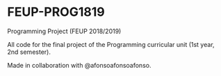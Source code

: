 # FEUP-PROG1819
Programming Project (FEUP 2018/2019)

All code for the final project of the Programming curricular unit (1st year, 2nd semester).

Made in collaboration with @afonsoafonsoafonso.
